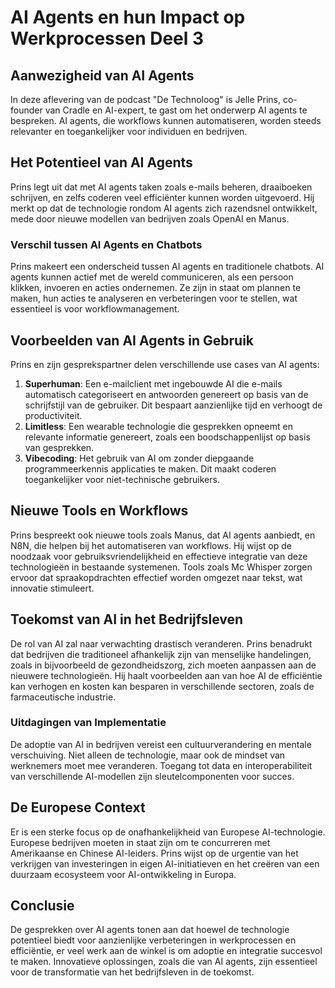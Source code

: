 # AI Agents en hun Impact op Werkprocessen Deel 3

## Aanwezigheid van AI Agents
In deze aflevering van de podcast "De Technoloog" is Jelle Prins, co-founder van Cradle en AI-expert, te gast om het onderwerp AI agents te bespreken. AI agents, die workflows kunnen automatiseren, worden steeds relevanter en toegankelijker voor individuen en bedrijven.

## Het Potentieel van AI Agents
Prins legt uit dat met AI agents taken zoals e-mails beheren, draaiboeken schrijven, en zelfs coderen veel efficiënter kunnen worden uitgevoerd. Hij merkt op dat de technologie rondom AI agents zich razendsnel ontwikkelt, mede door nieuwe modellen van bedrijven zoals OpenAI en Manus.

### Verschil tussen AI Agents en Chatbots
Prins makeert een onderscheid tussen AI agents en traditionele chatbots. AI agents kunnen actief met de wereld communiceren, als een persoon klikken, invoeren en acties ondernemen. Ze zijn in staat om plannen te maken, hun acties te analyseren en verbeteringen voor te stellen, wat essentieel is voor workflowmanagement.

## Voorbeelden van AI Agents in Gebruik
Prins en zijn gesprekspartner delen verschillende use cases van AI agents:
1. **Superhuman**: Een e-mailclient met ingebouwde AI die e-mails automatisch categoriseert en antwoorden genereert op basis van de schrijfstijl van de gebruiker. Dit bespaart aanzienlijke tijd en verhoogt de productiviteit.
2. **Limitless**: Een wearable technologie die gesprekken opneemt en relevante informatie genereert, zoals een boodschappenlijst op basis van gesprekken.
3. **Vibecoding**: Het gebruik van AI om zonder diepgaande programmeerkennis applicaties te maken. Dit maakt coderen toegankelijker voor niet-technische gebruikers.

## Nieuwe Tools en Workflows
Prins bespreekt ook nieuwe tools zoals Manus, dat AI agents aanbiedt, en N8N, die helpen bij het automatiseren van workflows. Hij wijst op de noodzaak voor gebruiksvriendelijkheid en effectieve integratie van deze technologieën in bestaande systemenen. Tools zoals Mc Whisper zorgen ervoor dat spraakopdrachten effectief worden omgezet naar tekst, wat innovatie stimuleert.

## Toekomst van AI in het Bedrijfsleven
De rol van AI zal naar verwachting drastisch veranderen. Prins benadrukt dat bedrijven die traditioneel afhankelijk zijn van menselijke handelingen, zoals in bijvoorbeeld de gezondheidszorg, zich moeten aanpassen aan de nieuwere technologieën. Hij haalt voorbeelden aan van hoe AI de efficiëntie kan verhogen en kosten kan besparen in verschillende sectoren, zoals de farmaceutische industrie.

### Uitdagingen van Implementatie
De adoptie van AI in bedrijven vereist een cultuurverandering en mentale verschuiving. Niet alleen de technologie, maar ook de mindset van werknemers moet mee veranderen. Toegang tot data en interoperabiliteit van verschillende AI-modellen zijn sleutelcomponenten voor succes.

## De Europese Context
Er is een sterke focus op de onafhankelijkheid van Europese AI-technologie. Europese bedrijven moeten in staat zijn om te concurreren met Amerikaanse en Chinese AI-leiders. Prins wijst op de urgentie van het verkrijgen van investeringen in eigen AI-initiatieven en het creëren van een duurzaam ecosysteem voor AI-ontwikkeling in Europa.

## Conclusie
De gesprekken over AI agents tonen aan dat hoewel de technologie potentieel biedt voor aanzienlijke verbeteringen in werkprocessen en efficiëntie, er veel werk aan de winkel is om adoptie en integratie succesvol te maken. Innovatieve oplossingen, zoals die van AI agents, zijn essentieel voor de transformatie van het bedrijfsleven in de toekomst.
